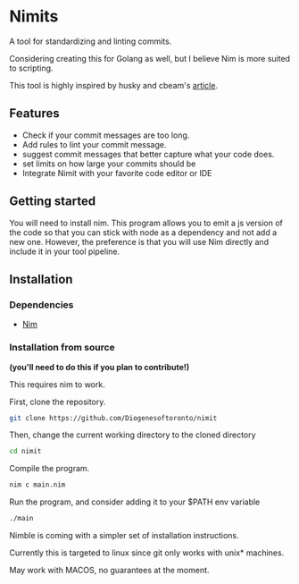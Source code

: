 # Nimits

A tool for standardizing and linting commits.

Considering creating this for Golang as well, but I believe Nim is more suited to scripting.

This tool is highly inspired by husky and cbeam's [article](https://cbea.ms/git-commit/).

## Features
- Check if your commit messages are too long.
- Add rules to lint your commit message.
- suggest commit messages that better capture what your code does.
- set limits on how large your commits should be
- Integrate Nimit with your favorite code editor or IDE

## Getting started

You will need to install nim. This program allows you to emit
a js version of the code so that you can stick with node as a dependency and not add a new one. However, the preference is that you will use Nim directly and include it in your tool pipeline.

## Installation

### Dependencies

- [Nim](https://nim-lang.org/install.html)


### Installation from source 
__(you'll need to do this if you plan to contribute!)__

This requires nim to work.

First, clone the repository. 

```sh
git clone https://github.com/Diogenesoftoronto/nimit
```

Then, change the current working directory to the cloned directory
```sh
cd nimit
```

Compile the program.

```sh
nim c main.nim
```

Run the program, and consider adding it to your $PATH env variable

```sh
./main
```

Nimble is coming with a simpler set of installation instructions.

Currently this is targeted to linux since git only works with unix* machines. 

May work with MACOS, no guarantees at the moment.

